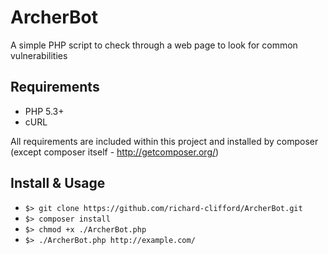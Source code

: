 ArcherBot
=========

A simple PHP script to check through a web page to look for common vulnerabilities


Requirements
-------

- PHP 5.3+
- cURL

All requirements are included within this project and installed by composer (except composer itself - http://getcomposer.org/)


Install & Usage
-------

- ```$> git clone https://github.com/richard-clifford/ArcherBot.git```
- ```$> composer install```
- ```$> chmod +x ./ArcherBot.php```
- ```$> ./ArcherBot.php http://example.com/``` 


